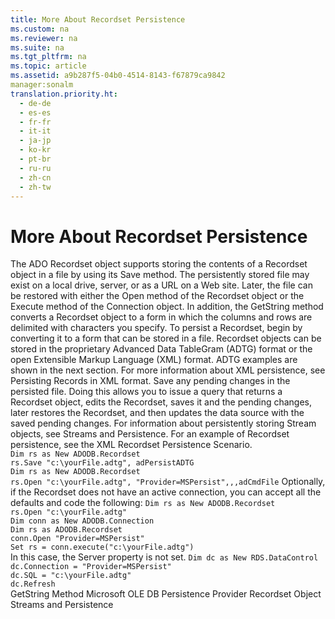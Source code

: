 ```yaml
---
title: More About Recordset Persistence
ms.custom: na
ms.reviewer: na
ms.suite: na
ms.tgt_pltfrm: na
ms.topic: article
ms.assetid: a9b287f5-04b0-4514-8143-f67879ca9842
manager:sonalm
translation.priority.ht: 
  - de-de
  - es-es
  - fr-fr
  - it-it
  - ja-jp
  - ko-kr
  - pt-br
  - ru-ru
  - zh-cn
  - zh-tw
---
```

# More About Recordset Persistence
<?xml version="1.0" encoding="utf-8"?>
<developerConceptualDocument xmlns="http://ddue.schemas.microsoft.com/authoring/2003/5" xmlns:xlink="http://www.w3.org/1999/xlink" xmlns:xsi="http://www.w3.org/2001/XMLSchema-instance" xsi:schemaLocation="http://ddue.schemas.microsoft.com/authoring/2003/5 http://dduestorage.blob.core.windows.net/ddueschema/developer.xsd">
  <introduction>
    <para>The ADO Recordset object supports storing the contents of a <legacyBold>Recordset</legacyBold> object in a file by using its <legacyLink xlink:href="ed3d9678-5c28-4e61-8bb3-7dfb66d99cf5">Save</legacyLink> method. The persistently stored file may exist on a local drive, server, or as a URL on a Web site. Later, the file can be restored with either the <legacyLink xlink:href="3236749c-4b71-4235-89e2-ccdfaaa9319d">Open</legacyLink> method of the <legacyBold>Recordset</legacyBold> object or the <legacyLink xlink:href="03c69320-96b2-4d85-8d49-a13b13e31578">Execute</legacyLink> method of the <legacyLink xlink:href="ef6b1824-5b12-43db-89d7-8f3d13896d4d">Connection</legacyLink> object.</para>
    <para>In addition, the <legacyLink xlink:href="92452940-b2a7-456e-94fc-3780c71da33c">GetString</legacyLink> method converts a <legacyBold>Recordset</legacyBold> object to a form in which the columns and rows are delimited with characters you specify.</para>
    <para>To persist a <legacyBold>Recordset</legacyBold>, begin by converting it to a form that can be stored in a file. <legacyBold>Recordset</legacyBold> objects can be stored in the proprietary Advanced Data TableGram (ADTG) format or the open Extensible Markup Language (XML) format. ADTG examples are shown in the next section. For more information about XML persistence, see <legacyLink xlink:href="f3113ec4-ae31-428f-89c6-bc1024f128ea">Persisting Records in XML format</legacyLink>.</para>
    <para>Save any pending changes in the persisted file. Doing this allows you to issue a query that returns a <legacyBold>Recordset</legacyBold> object, edits the <legacyBold>Recordset</legacyBold>, saves it and the pending changes, later restores the <legacyBold>Recordset</legacyBold>, and then updates the data source with the saved pending changes.</para>
    <para>For information about persistently storing <legacyBold>Stream</legacyBold> objects, see <legacyLink xlink:href="ad5bf52c-fd10-4cfa-bf7d-fcedcaa41eea">Streams and Persistence</legacyLink>.</para>
    <para>For an example of <legacyBold>Recordset</legacyBold> persistence, see the XML Recordset Persistence Scenario.</para>
  </introduction>
  <section>
    <title>Example</title>
    <content />
    <sections>
      <section>
        <title>Save a Recordset:</title>
        <content>
          <code>Dim rs as New ADODB.Recordset
rs.Save "c:\yourFile.adtg", adPersistADTG</code>
        </content>
      </section>
      <section>
        <title>Open a persisted file with Recordset.Open:</title>
        <content>
          <code>Dim rs as New ADODB.Recordset
rs.Open "c:\yourFile.adtg", "Provider=MSPersist",,,adCmdFile</code>
          <para>Optionally, if the <legacyBold>Recordset</legacyBold> does not have an active connection, you can accept all the defaults and code the following:</para>
          <code>Dim rs as New ADODB.Recordset
rs.Open "c:\yourFile.adtg"</code>
        </content>
      </section>
      <section>
        <title>Open a persisted file with Connection.Execute:</title>
        <content>
          <code>Dim conn as New ADODB.Connection
Dim rs as ADODB.Recordset
conn.Open "Provider=MSPersist"
Set rs = conn.execute("c:\yourFile.adtg")</code>
        </content>
      </section>
      <section>
        <title>Open a persisted file with RDS.DataControl:</title>
        <content>
          <para>In this case, the <legacyBold>Server</legacyBold> property is not set.</para>
          <code>Dim dc as New RDS.DataControl
dc.Connection = "Provider=MSPersist"
dc.SQL = "c:\yourFile.adtg"
dc.Refresh</code>
        </content>
      </section>
    </sections>
  </section>
  <relatedTopics>
<link xlink:href="92452940-b2a7-456e-94fc-3780c71da33c">GetString Method</link>
<link xlink:href="e75ef0dc-2016-4fcc-8918-23311c0d4e02">Microsoft OLE DB Persistence Provider</link>
<link xlink:href="ede1415f-c3df-4cc5-a05b-2576b2b84b60">Recordset Object</link>
<link xlink:href="ad5bf52c-fd10-4cfa-bf7d-fcedcaa41eea">Streams and Persistence</link>
</relatedTopics>
</developerConceptualDocument>